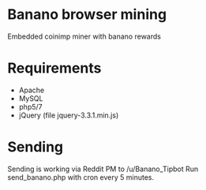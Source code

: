 # Banano browser mining
Embedded coinimp miner with banano rewards

# Requirements
* Apache
* MySQL
* php5/7
* jQuery (file jquery-3.3.1.min.js)

# Sending
Sending is working via Reddit PM to /u/Banano_Tipbot
Run send_banano.php with cron every 5 minutes.
